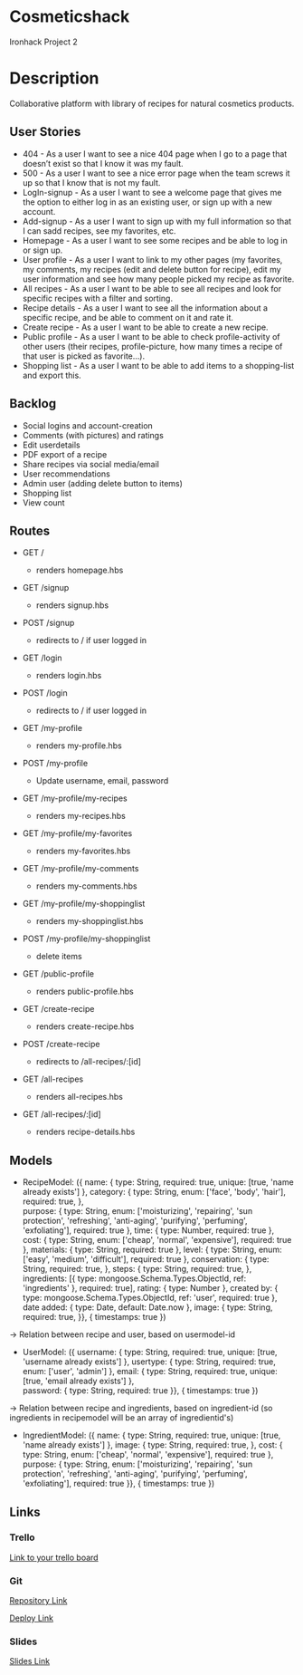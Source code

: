 # Cosmeticshack
Ironhack Project 2

# Description
Collaborative platform with library of recipes for natural cosmetics products.

## User Stories
- 404 - As a user I want to see a nice 404 page when I go to a page that doesn’t exist so that I know it was my fault.
- 500 - As a user I want to see a nice error page when the team screws it up so that I know that is not my fault.
- LogIn-signup - As a user I want to see a welcome page that gives me the option to either log in as an existing user, or sign up with a new account.
- Add-signup - As a user I want to sign up with my full information so that I can sadd recipes, see my favorites, etc.
- Homepage - As a user I want to see some recipes and be able to log in or sign up.
- User profile - As a user I want to link to my other pages (my favorites, my comments, my recipes (edit and delete button for recipe), edit my user information and see how many people picked my recipe as favorite.
- All recipes - As a user I want to be able to see all recipes and look for specific recipes with a filter and sorting.
- Recipe details - As a user I want to see all the information about a specific recipe, and be able to comment on it and rate it.
- Create recipe - As a user I want to be able to create a new recipe.
- Public profile - As a user I want to be able to check profile-activity of other users (their recipes, profile-picture, how many times a recipe of that user is picked as favorite...). 
- Shopping list - As a user I want to be able to add items to a shopping-list and export this.

## Backlog
- Social logins and account-creation
- Comments (with pictures) and ratings
- Edit userdetails
- PDF export of a recipe
- Share recipes via social media/email
- User recommendations
- Admin user (adding delete button to items)
- Shopping list
- View count

## Routes
- GET /
   - renders homepage.hbs
    
- GET /signup
   - renders signup.hbs
    
- POST /signup
   - redirects to / if user logged in

- GET /login
  - renders login.hbs

- POST /login
  - redirects to / if user logged in
    
- GET /my-profile
    - renders my-profile.hbs

- POST /my-profile
    - Update username, email, password

- GET /my-profile/my-recipes
    - renders my-recipes.hbs

- GET /my-profile/my-favorites
    - renders my-favorites.hbs

- GET /my-profile/my-comments
    - renders my-comments.hbs

- GET /my-profile/my-shoppinglist
    - renders my-shoppinglist.hbs

- POST /my-profile/my-shoppinglist
    - delete items

- GET /public-profile
    - renders public-profile.hbs

- GET /create-recipe
    - renders create-recipe.hbs

- POST /create-recipe
    - redirects to /all-recipes/:[id]

- GET /all-recipes
    - renders all-recipes.hbs

- GET /all-recipes/:[id]
    - renders recipe-details.hbs
    

## Models
- RecipeModel: ({
  name: {
    type: String,
    required: true,
    unique: [true, 'name already exists'] 
  }, 
  category: {
    type: String,
    enum: ['face', 'body', 'hair'],
    required: true,
  },  
  purpose: {
    type: String,
    enum: ['moisturizing', 'repairing', 'sun protection', 'refreshing', 'anti-aging', 'purifying', 'perfuming', 'exfoliating'],
    required: true
  },
  time: {
    type: Number,
    required: true
  },
  cost: {
    type: String,
    enum: ['cheap', 'normal', 'expensive'],
    required: true
  },
  materials: {
    type: String,
    required: true
  },
  level: {
    type: String,
    enum: ['easy', 'medium', 'difficult'],
    required: true
  },
  conservation: {
    type: String,
    required: true,
  },
  steps: {
    type: String,
    required: true,
  },
  ingredients: [{
    type: mongoose.Schema.Types.ObjectId,
    ref: 'ingredients'
  }, required: true], 
  rating: {
    type: Number
  },
  created by: {
    type: mongoose.Schema.Types.ObjectId,
    ref: 'user', 
    required: true
  },
  date added: {
    type: Date, 
    default: Date.now
  },
  image: {
    type: String,
    required: true,
  }}, {
    timestamps: true
  })
  
-> Relation between recipe and user, based on usermodel-id
- UserModel: ({
  username: {
    type: String,
    required: true,
    unique: [true, 'username already exists'] 
  }, 
  usertype: {
    type: String,
    required: true,
    enum: ['user', 'admin'] 
  },
  email: {
    type: String,
    required: true,
    unique: [true, 'email already exists'] 
  },  
  password: {
    type: String,
    required: true
  }}, {
    timestamps: true
  })
  
  
-> Relation between recipe and ingredients, based on ingredient-id (so ingredients in recipemodel will be an array of ingredientid's)
- IngredientModel: ({
    name: {
      type: String,
      required: true,
      unique: [true, 'name already exists'] 
    },
    image: {
      type: String,
      required: true,
    },
    cost: {
      type: String,
      enum: ['cheap', 'normal', 'expensive'],
      required: true
    },
    purpose: {
      type: String,
      enum: ['moisturizing', 'repairing', 'sun protection', 'refreshing', 'anti-aging', 'purifying', 'perfuming', 'exfoliating'],
      required: true
    }}, {
      timestamps: true
    })


## Links

### Trello
[Link to your trello board](https://trello.com/b/G5vKiPDg/cosmetichack)

### Git
[Repository Link](https://github.com/llanting/cosmeticshack)

[Deploy Link](https://cosmeticshack.herokuapp.com/)

### Slides
[Slides Link](https://docs.google.com/presentation/d/1DZyQxbV996NQpF5sjxJAqxnKjfPPqi1QTj5NKP_pAgE/edit#slide=id.g5969a55d39_0_2022)

